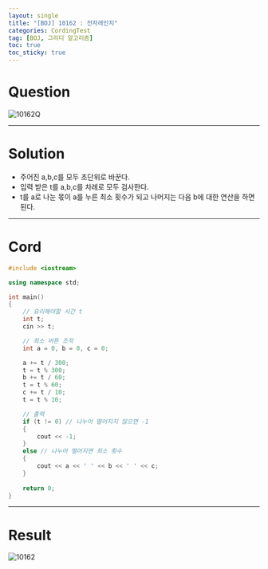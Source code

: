 ```yaml
---
layout: single
title: "[BOJ] 10162 : 전자레인지"
categories: CordingTest
tag: [BOJ, 그리디 알고리즘]
toc: true
toc_sticky: true
---
```


# Question
![10162Q](https://user-images.githubusercontent.com/97664446/174429537-02fd29b1-8bae-4205-8228-b88418f4102d.PNG)

***

# Solution
- 주어진 a,b,c를 모두 초단위로 바꾼다.
- 입력 받은 t를 a,b,c를 차례로 모두 검사한다.
- t를 a로 나눈 몫이 a를 누른 최소 횟수가 되고 나머지는 다음 b에 대한 연산을 하면 된다. 

***

# Cord
```c++
#include <iostream>

using namespace std;

int main()
{
	// 요리해야할 시간 t
	int t;
	cin >> t;

	// 최소 버튼 조작
	int a = 0, b = 0, c = 0;

	a += t / 300;
	t = t % 300;
	b += t / 60;
	t = t % 60;
	c += t / 10;
	t = t % 10;

	// 출력
	if (t != 0)	// 나누어 떨어지지 않으면 -1
	{
		cout << -1;
	}
	else // 나누어 떨어지면 최소 횟수
	{
		cout << a << ' ' << b << ' ' << c;
	}
	
	return 0;
}
```

***

# Result
![10162](https://user-images.githubusercontent.com/97664446/174429539-6ea5e10b-d77d-406b-851b-0f1c0b9da211.PNG)
